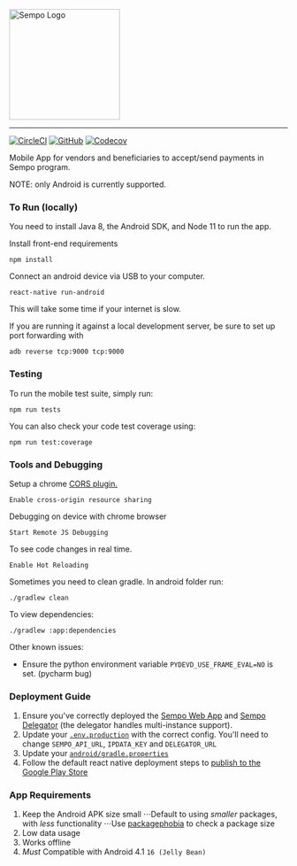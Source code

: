 <a href="https://withsempo.com">
    <img width="200" src="#" alt="Sempo Logo" />
</a>

---

[![CircleCI](https://circleci.com/gh/teamsempo/SempoMobileApp.svg?style=shield)](https://circleci.com/gh/teamsempo/SempoMobileApp)
[![GitHub](https://img.shields.io/github/license/teamsempo/SempoMobileApp)](LICENSE)
[![Codecov](https://img.shields.io/codecov/c/github/teamsempo/SempoMobileApp)](https://codecov.io/gh/teamsempo/SempoMobileApp)

Mobile App for vendors and beneficiaries to accept/send payments in Sempo program. 

NOTE: only Android is currently supported.

### To Run (locally)
You need to install Java 8, the Android SDK, and Node 11 to run the app.

Install front-end requirements
```
npm install
```
Connect an android device via USB to your computer.
```
react-native run-android
```
This will take some time if your internet is slow.
  
If you are running it against a local development server, be sure to set up port forwarding with  
```
adb reverse tcp:9000 tcp:9000
```  

### Testing
  
To run the mobile test suite, simply run: 
```
npm run tests
```  

You can also check your code test coverage using:  
```
npm run test:coverage
```  

### Tools and Debugging

Setup a chrome [CORS plugin.](https://chrome.google.com/webstore/detail/allow-control-allow-origi/nlfbmbojpeacfghkpbjhddihlkkiljbi)

```
Enable cross-origin resource sharing
```

Debugging on device with chrome browser
```
Start Remote JS Debugging
```

To see code changes in real time.
```
Enable Hot Reloading
```

Sometimes you need to clean gradle. In android folder run:
```
./gradlew clean
```

To view dependencies:
```
./gradlew :app:dependencies
```

Other known issues:
- Ensure the python environment variable `PYDEVD_USE_FRAME_EVAL=NO` is set. (pycharm bug)

### Deployment Guide

1. Ensure you've correctly deployed the [Sempo Web App](https://github.com/teamsempo/SempoBlockchain) and [Sempo Delegator](https://github.com/teamsempo/GoDelegate) (the delegator handles multi-instance support).
2. Update your [`.env.production`](https://github.com/teamsempo/SempoMobileApp/blob/master/android/.env.production) with the correct config. You'll need to change `SEMPO_API_URL`, `IPDATA_KEY` and `DELEGATOR_URL`
3. Update your [`android/gradle.properties`](https://github.com/teamsempo/SempoMobileApp/blob/master/android/gradle.properties#L23-L26)
4. Follow the default react native deployment steps to [publish to the Google Play Store](https://reactnative.dev/docs/signed-apk-android)


### App Requirements

1. Keep the Android APK size small
⋅⋅⋅Default to using _smaller_ packages, with _less_ functionality
⋅⋅⋅Use [packagephobia](https://packagephobia.now.sh) to check a package size
2. Low data usage
3. Works offline
4. *Must* Compatible with Android 4.1 `16 (Jelly Bean)`
  
  
  
